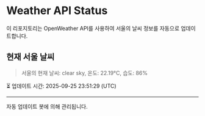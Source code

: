 
# Weather API Status

이 리포지토리는 OpenWeather API를 사용하여 서울의 날씨 정보를 자동으로 업데이트합니다.

## 현재 서울 날씨
> 서울의 현재 날씨: clear sky, 온도: 22.19°C, 습도: 86%

⏳ 업데이트 시간: 2025-09-25 23:51:29 (UTC)

---
자동 업데이트 봇에 의해 관리됩니다.
